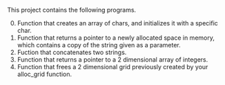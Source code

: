 This project contains the following programs.

0. Function that creates an array of chars, and initializes it with a specific char.
1. Function that returns a pointer to a newly allocated space in memory, which contains a copy of the string given as a parameter.
2. Fuction that concatenates two strings.
3. Function that returns a pointer to a 2 dimensional array of integers.
4. Function that frees a 2 dimensional grid previously created by your alloc_grid function.
